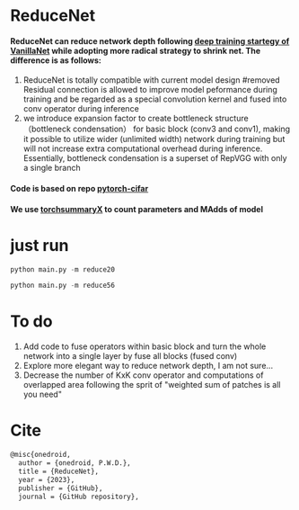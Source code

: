 # ReduceNet
####  ReduceNet can reduce network depth following [deep training startegy of VanillaNet](https://arxiv.org/abs/2305.12972) while adopting more radical strategy to shrink net. The difference is as follows:
1. ReduceNet is totally compatible with current model design
#removed Residual connection is allowed to improve model peformance during training and be regarded as a special convolution kernel and fused into conv operator during inference
2. we introduce expansion factor to create bottleneck structure （bottleneck condensation） for basic block (conv3 and conv1), making it possible to utilize wider (unlimited width) network during training but will not increase extra computational overhead during inference. Essentially, bottleneck condensation is a superset of RepVGG with only a single branch 



#### Code is based on repo [pytorch-cifar](https://github.com/kuangliu/pytorch-cifar)

#### We use [torchsummaryX](https://github.com/nmhkahn/torchsummaryX) to count parameters and MAdds of model




# just run
```python
python main.py -m reduce20
```
```python
python main.py -m reduce56
```



# To do

1. Add code to fuse operators within basic block and turn the whole network into a single layer by fuse all blocks (fused conv)
2. Explore more elegant way to reduce network depth, I am not sure...
3. Decrease the number of KxK conv operator and computations of overlapped area following the sprit of "weighted sum of patches is all you need"

# Cite

```latex
@misc{onedroid,
  author = {onedroid, P.W.D.},
  title = {ReduceNet},
  year = {2023},
  publisher = {GitHub},
  journal = {GitHub repository},


```

